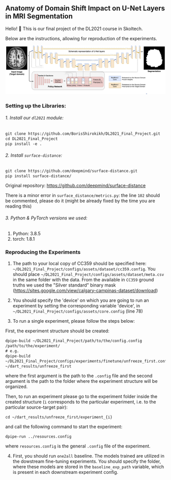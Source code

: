 ## Anatomy of Domain Shift Impact on U-Net Layers in MRI Segmentation

Hello! :vulcan_salute: This is our final project of the DL2021 course in Skoltech.

Below are the instructions, allowing for reproduction of the experiments.

![Screenshot](spottune_seg.png)

### Setting up the Libraries:

###### 1. Install our `dl2021` module:
```
git clone https://github.com/BorisShirokikh/DL2021_Final_Project.git
cd DL2021_Final_Project
pip install -e .
``` 

###### 2. Install `surface-distance`:
```
git clone https://github.com/deepmind/surface-distance.git
pip install surface-distance/
```

Original repository: https://github.com/deepmind/surface-distance

There is a minor error in `surface_distance/metrics.py`:
the line `102` should be commented, please do it
(might be already fixed by the time you are reading this)

###### 3. Python & PyTorch versions we used:
1) Python: 3.8.5
2) torch: 1.8.1 

### Reproducing the Experiments 

1. The path to your local copy of CC359 should be specified here: `~/DL2021_Final_Project/configs/assets/dataset/cc359.config`. You should place `~/DL2021_Final_Project/configs/assets/dataset/meta.csv` in the same folder with the data. From the available in `CC359` ground truths we used the "Silver standard" binary mask (https://sites.google.com/view/calgary-campinas-dataset/download)

2. You should specify the 'device' on which you are going to run an experiment by setting the corresponding variable 'device', in `~/DL2021_Final_Project/configs/assets/core.config` (line 78)

3. To run a single experiment, please follow the steps below:

First, the experiment structure should be created:
```
dpipe-build ~/DL2021_Final_Project/path/to/the/config.config /path/to/the/experiment/
# e.g.
dpipe-build ~/DL2021_Final_Project/configs/experiments/finetune/unfreeze_first.config ~/dart_results/unfreeze_first
```

where the first argument is the path to the `.config` file and the second argument is the path to the folder where the experiment structure will be organized.

Then, to run an experiment please go to the experiment folder inside the created structure (`i` corresponds to the particular experiment, i.e. to the particular source-target pair):
```
cd ~/dart_results/unfreeze_first/experiment_{i} 
```

and call the following command to start the experiment:

```
dpipe-run ../resources.config
```

where `resources.config` is the general `.config` file of the experiment.

4. First, you should run `one2all` baseline. The models trained are utilized in the dowstream fine-tuning experiments. 
You should specify the folder, where these models are stored in the `baseline_exp_path` variable, which is present in each downstream experiment config. 
